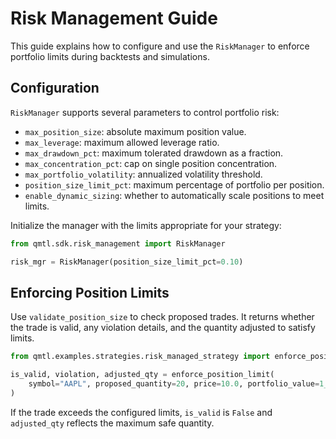 # Risk Management Guide

This guide explains how to configure and use the `RiskManager` to enforce portfolio limits during backtests and simulations.

## Configuration

`RiskManager` supports several parameters to control portfolio risk:

- `max_position_size`: absolute maximum position value.
- `max_leverage`: maximum allowed leverage ratio.
- `max_drawdown_pct`: maximum tolerated drawdown as a fraction.
- `max_concentration_pct`: cap on single position concentration.
- `max_portfolio_volatility`: annualized volatility threshold.
- `position_size_limit_pct`: maximum percentage of portfolio per position.
- `enable_dynamic_sizing`: whether to automatically scale positions to meet limits.

Initialize the manager with the limits appropriate for your strategy:

```python
from qmtl.sdk.risk_management import RiskManager

risk_mgr = RiskManager(position_size_limit_pct=0.10)
```

## Enforcing Position Limits

Use `validate_position_size` to check proposed trades. It returns whether the trade is valid, any violation details, and the quantity adjusted to satisfy limits.

```python
from qmtl.examples.strategies.risk_managed_strategy import enforce_position_limit

is_valid, violation, adjusted_qty = enforce_position_limit(
    symbol="AAPL", proposed_quantity=20, price=10.0, portfolio_value=1_000.0
)
```

If the trade exceeds the configured limits, `is_valid` is `False` and `adjusted_qty` reflects the maximum safe quantity.
